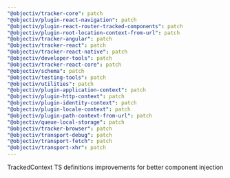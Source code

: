 ```yaml
---
"@objectiv/tracker-core": patch
"@objectiv/plugin-react-navigation": patch
"@objectiv/plugin-react-router-tracked-components": patch
"@objectiv/plugin-root-location-context-from-url": patch
"@objectiv/tracker-angular": patch
"@objectiv/tracker-react": patch
"@objectiv/tracker-react-native": patch
"@objectiv/developer-tools": patch
"@objectiv/tracker-react-core": patch
"@objectiv/schema": patch
"@objectiv/testing-tools": patch
"@objectiv/utilities": patch
"@objectiv/plugin-application-context": patch
"@objectiv/plugin-http-context": patch
"@objectiv/plugin-identity-context": patch
"@objectiv/plugin-locale-context": patch
"@objectiv/plugin-path-context-from-url": patch
"@objectiv/queue-local-storage": patch
"@objectiv/tracker-browser": patch
"@objectiv/transport-debug": patch
"@objectiv/transport-fetch": patch
"@objectiv/transport-xhr": patch
---
```


TrackedContext TS definitions improvements for better component injection
